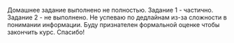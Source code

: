 Домашнее задание выполнено не полностью. Задание 1 - частично. Задание 2 - не выполнено.
Не успеваю по дедлайнам из-за сложности в понимании информации.
Буду признателен формальной оценке чтобы закончить курс. Спасибо!